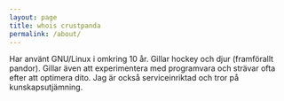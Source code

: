 ```yaml
---
layout: page
title: whois crustpanda
permalink: /about/
---
```


Har använt GNU/Linux i omkring 10 år. Gillar hockey och djur (framförallt pandor). Gillar även att experimentera med programvara och strävar ofta efter att optimera dito. Jag är också serviceinriktad och tror på kunskapsutjämning.
